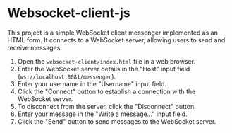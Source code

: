 # Websocket-client-js
This project is a simple WebSocket client messenger implemented as an HTML form. It connects to a WebSocket server, allowing users to send and receive messages.

1. Open the `websocket-client/index.html` file in a web browser.
2. Enter the WebSocket server details in the "Host" input field (`ws://localhost:8081/messenger`).
3. Enter your username in the "Username" input field.
4. Click the "Connect" button to establish a connection with the WebSocket server.
5. To disconnect from the server, click the "Disconnect" button.
6. Enter your message in the "Write a message..." input field.
7. Click the "Send" button to send messages to the WebSocket server.
